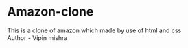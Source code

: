 # Amazon-clone
This is a clone of amazon which made by use of html and css
<br>
Author - Vipin mishra
